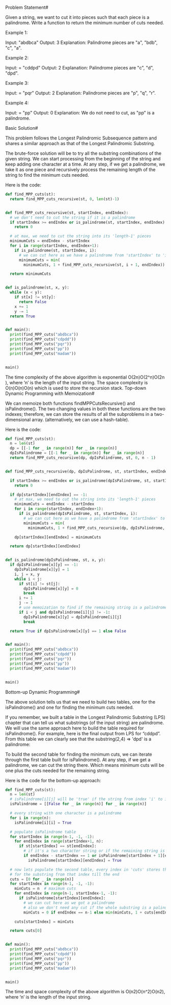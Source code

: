 Problem Statement#

Given a string, we want to cut it into pieces such that each piece is a palindrome. Write a function to return the minimum number of cuts needed.

Example 1:

Input: "abdbca"
Output: 3
Explanation: Palindrome pieces are "a", "bdb", "c", "a".

Example 2:

Input: = "cddpd"
Output: 2
Explanation: Palindrome pieces are "c", "d", "dpd".

Example 3:

Input: = "pqr"
Output: 2
Explanation: Palindrome pieces are "p", "q", "r".

Example 4:

Input: = "pp"
Output: 0
Explanation: We do not need to cut, as "pp" is a palindrome.

Basic Solution#

This problem follows the Longest Palindromic Subsequence pattern and shares a similar approach as that of the Longest Palindromic Substring.

The brute-force solution will be to try all the substring combinations of the given string. We can start processing from the beginning of the string and keep adding one character at a time. At any step, if we get a palindrome, we take it as one piece and recursively process the remaining length of the string to find the minimum cuts needed.

Here is the code:

```py
def find_MPP_cuts(st):
  return find_MPP_cuts_recursive(st, 0, len(st)-1)


def find_MPP_cuts_recursive(st, startIndex, endIndex):
  # we don't need to cut the string if it is a palindrome
  if startIndex >= endIndex or is_palindrome(st, startIndex, endIndex):
    return 0

  # at max, we need to cut the string into its 'length-1' pieces
  minimumCuts = endIndex - startIndex
  for i in range(startIndex, endIndex+1):
    if is_palindrome(st, startIndex, i):
      # we can cut here as we have a palindrome from 'startIndex' to 'i'
      minimumCuts = min(
        minimumCuts, 1 + find_MPP_cuts_recursive(st, i + 1, endIndex))

  return minimumCuts


def is_palindrome(st, x, y):
  while (x < y):
    if st[x] != st[y]:
      return False
    x += 1
    y -= 1
  return True


def main():
  print(find_MPP_cuts("abdbca"))
  print(find_MPP_cuts("cdpdd"))
  print(find_MPP_cuts("pqr"))
  print(find_MPP_cuts("pp"))
  print(find_MPP_cuts("madam"))


main()
```

The time complexity of the above algorithm is exponential O(2n)O(2^n)O(2​n​​), where ‘n’ is the length of the input string. The space complexity is O(n)O(n)O(n) which is used to store the recursion stack.
Top-down Dynamic Programming with Memoization#

We can memoize both functions findMPPCutsRecursive() and isPalindrome(). The two changing values in both these functions are the two indexes; therefore, we can store the results of all the subproblems in a two-dimensional array. (alternatively, we can use a hash-table).

Here is the code:

```py
def find_MPP_cuts(st):
  n = len(st)
  dp = [[-1 for _ in range(n)] for _ in range(n)]
  dpIsPalindrome = [[-1 for _ in range(n)] for _ in range(n)]
  return find_MPP_cuts_recursive(dp, dpIsPalindrome, st, 0, n - 1)


def find_MPP_cuts_recursive(dp, dpIsPalindrome, st, startIndex, endIndex):

  if startIndex >= endIndex or is_palindrome(dpIsPalindrome, st, startIndex, endIndex):
    return 0

  if dp[startIndex][endIndex] == -1:
    # at max, we need to cut the string into its 'length-1' pieces
    minimumCuts = endIndex - startIndex
    for i in range(startIndex, endIndex+1):
      if is_palindrome(dpIsPalindrome, st, startIndex, i):
        # we can cut here as we have a palindrome from 'startIndex' to 'i'
        minimumCuts = min(
          minimumCuts, 1 + find_MPP_cuts_recursive(dp, dpIsPalindrome, st, i + 1, endIndex))

    dp[startIndex][endIndex] = minimumCuts

  return dp[startIndex][endIndex]


def is_palindrome(dpIsPalindrome, st, x, y):
  if dpIsPalindrome[x][y] == -1:
    dpIsPalindrome[x][y] = 1
    i, j = x, y
    while i < j:
      if st[i] != st[j]:
        dpIsPalindrome[x][y] = 0
        break
      i += 1
      j -= 1
      # use memoization to find if the remaining string is a palindrome
      if i < j and dpIsPalindrome[i][j] != -1:
        dpIsPalindrome[x][y] = dpIsPalindrome[i][j]
        break

  return True if dpIsPalindrome[x][y] == 1 else False


def main():
  print(find_MPP_cuts("abdbca"))
  print(find_MPP_cuts("cdpdd"))
  print(find_MPP_cuts("pqr"))
  print(find_MPP_cuts("pp"))
  print(find_MPP_cuts("madam"))


main()
```

Bottom-up Dynamic Programming#

The above solution tells us that we need to build two tables, one for the isPalindrome() and one for finding the minimum cuts needed.

If you remember, we built a table in the Longest Palindromic Substring (LPS) chapter that can tell us what substrings (of the input string) are palindrome. We will use the same approach here to build the table required for isPalindrome(). For example, here is the final output from LPS for “cddpd”. From this table we can clearly see that the substring(2,4) => 'dpd' is a palindrome:

To build the second table for finding the minimum cuts, we can iterate through the first table built for isPalindrome(). At any step, if we get a palindrome, we can cut the string there. Which means minimum cuts will be one plus the cuts needed for the remaining string.

Here is the code for the bottom-up approach:

```py
def find_MPP_cuts(st):
  n = len(st)
  # isPalindrome[i][j] will be 'true' if the string from index 'i' to index 'j' is a palindrome
  isPalindrome = [[False for _ in range(n)] for _ in range(n)]

  # every string with one character is a palindrome
  for i in range(n):
    isPalindrome[i][i] = True

  # populate isPalindrome table
  for startIndex in range(n-1, -1, -1):
    for endIndex in range(startIndex+1, n):
      if st[startIndex] == st[endIndex]:
        # if it's a two character string or if the remaining string is a palindrome too
        if endIndex - startIndex == 1 or isPalindrome[startIndex + 1][endIndex - 1]:
          isPalindrome[startIndex][endIndex] = True

  # now lets populate the second table, every index in 'cuts' stores the minimum cuts needed
  # for the substring from that index till the end
  cuts = [0 for _ in range(n)]
  for startIndex in range(n-1, -1, -1):
    minCuts = n  # maximum cuts
    for endIndex in range(n-1, startIndex-1, -1):
      if isPalindrome[startIndex][endIndex]:
        # we can cut here as we got a palindrome
        # also we don't need any cut if the whole substring is a palindrome
        minCuts = 0 if endIndex == n-1 else min(minCuts, 1 + cuts[endIndex + 1])

    cuts[startIndex] = minCuts

  return cuts[0]


def main():
  print(find_MPP_cuts("abdbca"))
  print(find_MPP_cuts("cdpdd"))
  print(find_MPP_cuts("pqr"))
  print(find_MPP_cuts("pp"))
  print(find_MPP_cuts("madam"))


main()
```

The time and space complexity of the above algorithm is O(n2)O(n^2)O(n​2​​), where ‘n’ is the length of the input string.

```py

```

```py

```
